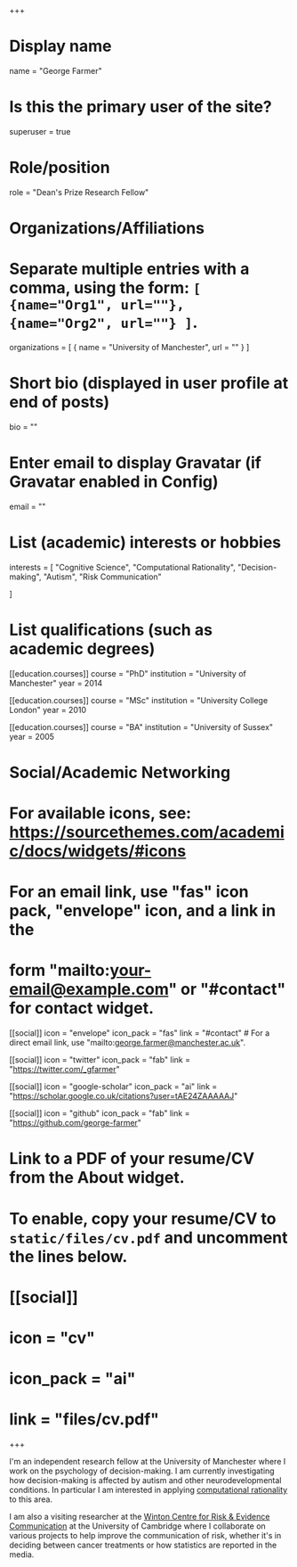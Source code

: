 +++
# Display name
name = "George Farmer"

# Is this the primary user of the site?
superuser = true

# Role/position
role = "Dean's Prize Research Fellow"

# Organizations/Affiliations
#   Separate multiple entries with a comma, using the form: `[ {name="Org1", url=""}, {name="Org2", url=""} ]`.
organizations = [ { name = "University of Manchester", url = "" } ]

# Short bio (displayed in user profile at end of posts)
bio = ""

# Enter email to display Gravatar (if Gravatar enabled in Config)
email = ""

# List (academic) interests or hobbies
interests = [
  "Cognitive Science",
  "Computational Rationality",
  "Decision-making",
  "Autism",
  "Risk Communication"
  
]

# List qualifications (such as academic degrees)
[[education.courses]]
  course = "PhD"
  institution = "University of Manchester"
  year = 2014

[[education.courses]]
  course = "MSc"
  institution = "University College London"
  year = 2010

[[education.courses]]
  course = "BA"
  institution = "University of Sussex"
  year = 2005

# Social/Academic Networking
# For available icons, see: https://sourcethemes.com/academic/docs/widgets/#icons
#   For an email link, use "fas" icon pack, "envelope" icon, and a link in the
#   form "mailto:your-email@example.com" or "#contact" for contact widget.

[[social]]
  icon = "envelope"
  icon_pack = "fas"
  link = "#contact"  # For a direct email link, use "mailto:george.farmer@manchester.ac.uk".

[[social]]
  icon = "twitter"
  icon_pack = "fab"
  link = "https://twitter.com/_gfarmer"

[[social]]
  icon = "google-scholar"
  icon_pack = "ai"
  link = "https://scholar.google.co.uk/citations?user=tAE24ZAAAAAJ"

[[social]]
  icon = "github"
  icon_pack = "fab"
  link = "https://github.com/george-farmer"

# Link to a PDF of your resume/CV from the About widget.
# To enable, copy your resume/CV to `static/files/cv.pdf` and uncomment the lines below.
# [[social]]
#   icon = "cv"
#   icon_pack = "ai"
#   link = "files/cv.pdf"

+++

I'm an independent research fellow at the University of Manchester where I work on the psychology of decision-making. I am currently investigating how decision-making is affected by autism and other neurodevelopmental conditions. In particular I am interested in applying [computational rationality](/#posts) to this area. 

I am also a visiting researcher at the [Winton Centre for Risk & Evidence Communication](https://wintoncentre.maths.cam.ac.uk) at the University of Cambridge where I collaborate on various projects to help improve the communication of risk, whether it's in deciding between cancer treatments or how statistics are reported in the media.  
